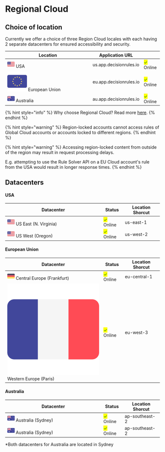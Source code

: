 # Regional Cloud

## Choice of location

Currently we offer a choice of three Region Cloud locales with each having 2 separate datacenters for ensured accessibility and security.

<table><thead><tr><th width="264">Location</th><th>Application URL</th><th data-hidden></th></tr></thead><tbody><tr><td><img src="../../.gitbook/assets/image (190) (1) (1).png" alt=""> USA</td><td>us.app.decisionrules.io</td><td><mark style="color:green;">✓</mark> Online</td></tr><tr><td><img src="../../.gitbook/assets/european-union.png" alt="" data-size="line"> European Union</td><td>eu.app.decisionrules.io</td><td><mark style="color:green;">✓</mark> Online</td></tr><tr><td><img src="../../.gitbook/assets/image (160) (1).png" alt=""> Australia</td><td>au.app.decisionrules.io</td><td><mark style="color:green;">✓</mark> Online</td></tr></tbody></table>

{% hint style="info" %}
Why choose Regional Cloud? Read more [here](../../regional-cloud/regional-cloud.md#why-decisionrules-on-a-regional-cloud).
{% endhint %}

{% hint style="warning" %}
Region-locked accounts cannot access rules of Global Cloud accounts or accounts locked to different regions.
{% endhint %}

{% hint style="warning" %}
Accessing region-locked content from outside of the region may result in request processing delays.&#x20;

E.g. attempting to use the Rule Solver API on a EU Cloud account's rule from the USA would result in longer response times. &#x20;
{% endhint %}



## Datacenters

#### USA

<table><thead><tr><th width="299.3333333333333">Datacenter</th><th>Status</th><th>Location Shorcut</th></tr></thead><tbody><tr><td><img src="../../.gitbook/assets/image (190) (1) (1).png" alt=""> US East (N. Virginia)</td><td><mark style="color:green;">✓</mark> Online</td><td>us-east-1</td></tr><tr><td><img src="../../.gitbook/assets/image (190) (1) (1).png" alt=""> US West (Oregon)</td><td><mark style="color:green;">✓</mark> Online</td><td>us-west-2</td></tr></tbody></table>

#### European Union

<table><thead><tr><th width="299.3333333333333">Datacenter</th><th>Status</th><th>Location Shorcut</th></tr></thead><tbody><tr><td><img src="../../.gitbook/assets/image (174) (1).png" alt=""> Central Europe (Frankfurt)</td><td><mark style="color:green;">✓</mark> Online</td><td>eu-central-1</td></tr><tr><td><img src="../../.gitbook/assets/france.png" alt="" data-size="line"> Western Europe (Paris)</td><td><mark style="color:green;">✓</mark> Online</td><td>eu-west-3</td></tr></tbody></table>

#### Australia

<table><thead><tr><th width="299.3333333333333">Datacenter</th><th>Status</th><th>Location Shorcut</th></tr></thead><tbody><tr><td><img src="../../.gitbook/assets/image (160) (1).png" alt=""> Australia (Sydney)</td><td><mark style="color:green;">✓</mark> Online</td><td>ap-southeast-2</td></tr><tr><td><img src="../../.gitbook/assets/image (160) (1).png" alt=""> Australia (Sydney)</td><td><mark style="color:green;">✓</mark> Online</td><td>ap-southeast-2</td></tr></tbody></table>

\*Both datacenters for Australia are located in Sydney
